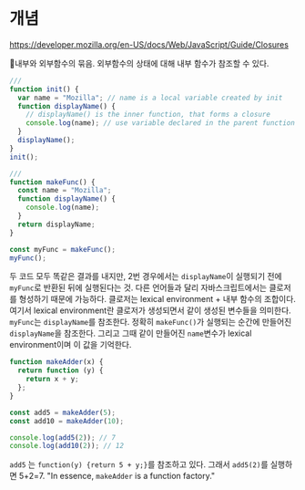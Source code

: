 # 개념
https://developer.mozilla.org/en-US/docs/Web/JavaScript/Guide/Closures

내부와 외부함수의 묶음. 외부함수의 상태에 대해 내부 함수가 참조할 수 있다.
```js
///
function init() {
  var name = "Mozilla"; // name is a local variable created by init
  function displayName() {
    // displayName() is the inner function, that forms a closure
    console.log(name); // use variable declared in the parent function
  }
  displayName();
}
init();

///
function makeFunc() {
  const name = "Mozilla";
  function displayName() {
    console.log(name);
  }
  return displayName;
}

const myFunc = makeFunc();
myFunc();

```
두 코드 모두 똑같은 결과를 내지만, 2번 경우에서는 `displayName`이 실행되기 전에 `myFunc`로 반환된 뒤에 실행된다는 것.
다른 언어들과 달리 자바스크립트에서는 클로저를 형성하기 때문에 가능하다. 
클로저는 lexical environment + 내부 함수의 조합이다.
여기서 lexical environment란 클로저가 생성되면서 같이 생성된 변수들을 의미한다. 
`myFunc`는 `displayName`를 참조한다. 정확히 `makeFunc()`가 실행되는 순간에 만들어진 `displayName`을 참조한다. 그리고 그때 같이 만들어진 `name`변수가 lexical environment이며 이 값을 기억한다.

```js
function makeAdder(x) {
  return function (y) {
    return x + y;
  };
}

const add5 = makeAdder(5);
const add10 = makeAdder(10);

console.log(add5(2)); // 7
console.log(add10(2)); // 12
```

`add5` 는 `function(y) {return 5 + y;}`를 참조하고 있다.
그래서 `add5(2)`를 실행하면 5+2=7.
"In essence, `makeAdder` is a function factory."